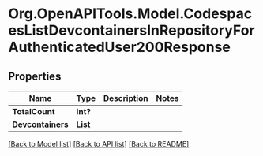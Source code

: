# Org.OpenAPITools.Model.CodespacesListDevcontainersInRepositoryForAuthenticatedUser200Response

## Properties

Name | Type | Description | Notes
------------ | ------------- | ------------- | -------------
**TotalCount** | **int?** |  | 
**Devcontainers** | [**List<CodespacesListDevcontainersInRepositoryForAuthenticatedUser200ResponseDevcontainersInner>**](CodespacesListDevcontainersInRepositoryForAuthenticatedUser200ResponseDevcontainersInner.md) |  | 

[[Back to Model list]](../README.md#documentation-for-models) [[Back to API list]](../README.md#documentation-for-api-endpoints) [[Back to README]](../README.md)

